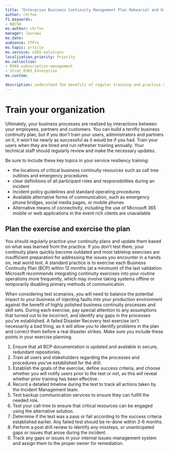 ```yaml
---
title: "Enterprise Business Continuity Management Plan Rehearsal and User Training"
author: chrfox
f1.keywords:
- NOCSH
ms.author: chrfox
manager: laurawi
ms.date: 
audience: ITPro
ms.topic: article
ms.service: o365-solutions
localization_priority: Priority
ms.collection: 
- M365-subscription-management
- Strat_O365_Enterprise
ms.custom:

description: understand the benefits of regular training and practice of your business continuity plan. 
---
```


# Train your organization

Ultimately, your business processes are realized by interactions between your employees, partners and customers. You can build a terrific business continuity plan, but if you don't train your users, administrators and partners on it, it won't be nearly as successful as it would be if you had. Train your users when they are hired and run refresher training annually.
Your technical staff should regularly review and make the necessary updates.

Be sure to include these key topics in your service resiliency training:

- the locations of critical business continuity resources such as call tree outlines and emergency procedures
- clear definitions of all participant roles and responsibilities during an incident
- Incident policy guidelines and standard operating procedures
- Available alternative forms of communication, such as emergency phone bridges, social media pages, or mobile phones
- Alternative means of connectivity, including the use of Microsoft 365 mobile or web applications in the event rich clients are unavailable

## Plan the exercise and exercise the plan

You should regularly practice your continuity plans and update them based on what was learned from the practice. If you don't test them, your continuity plans quickly become outdated and most tabletop exercises are insufficient preparation for addressing the issues you encounter in a hands on, real world test. A standard practice is to exercise each Business Continuity Plan (BCP) within 12 months (at a minimum) of the last validation. Microsoft recommends integrating continuity exercises into your routine operations more frequently, which may involve taking systems offline or temporarily disabling primary methods of communication.  

When considering test scenarios, you will need to balance the potential impact to your business of injecting faults into your production environment against the benefit of highly polished business continuity processes and skill sets.
During each exercise, pay special attention to any assumptions that turned out to be incorrect, and identify any gaps in the processes you’ve established. A failed Disaster Recovery test exercise isn’t necessarily a bad thing, as it will allow you to identify problems in the plan and correct them before a real disaster strikes. Make sure you include these points in your exercise planning.

1. Ensure that all BCP documentation is updated and available in secure, redundant repositories.
2. Train all users and stakeholders regarding the processes and procedures you’ve established for the drill.
3. Establish the goals of the exercise, define success criteria, and choose whether you will notify users prior to the test or not, as this will reveal whether prior training has been effective.
4. Record a detailed timeline during the test to track all actions taken by the Incident Management team.
5. Test backup communication services to ensure they can fulfill the needed role.
6. Test your call-tree to ensure that critical resources can be engaged using the alternative solution.
7. Determine if the test was a pass or fail according to the success criteria established earlier. Any failed test should be re-done within 3-6 months.
8. Perform a post drill review to identify any missteps, or unanticipated gaps or issues that arose during the incident.
9. Track any gaps or issues in your internal issues-management system and assign them to the proper owner for remediation.
